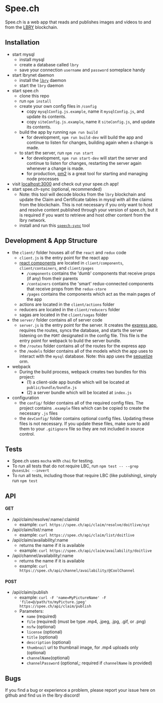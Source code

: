 # Spee.ch
Spee.ch is a web app that reads and publishes images and videos to and from the [LBRY](https://lbry.io/) blockchain.

## Installation
* start mysql
	* install mysql
	* create a database called `lbry`
	* save your connection `username` and `password` someplace handy
* start lbrynet daemon
	* install the [`lbry`](https://github.com/lbryio/lbry) daemon
	* start the `lbry` daemon
* start spee.ch
	* clone this repo
	* run `npm install`
	* create your own config files in `/config`
	  * copy `mysqlConfig.js.example`, name it `mysqlConfig.js`, and update its contents.
	  * copy `siteConfig.js.example`, name it `siteConfig.js`, and update its contents.
	* build the app by running `npm run build`
	  * for development, `npm run build-dev` will build the app and continue to listen for changes, building again when a change is made.
	* to start the server, run `npm run start`
	  * for development, `npm run start-dev` will start the server and continue to listen for changes, restarting the server again whenever a change is made. 
	  * for production, [pm2](http://pm2.keymetrics.io/docs/usage/quick-start/) is a great tool for starting and managing node processes
* visit [localhost:3000](http://localhost:3000) and check out your spee.ch app!
* start spee.ch-sync (optional, recommended)
    * Note: this tool will decode blocks from the `lbry` blockchain and update the Claim and Certificate tables in mysql with all the claims from the blockchain.  This is not necessary if you only want to host and resolve content published through your version of spee.ch, but it is required if you want to retrieve and host other content from the lbry network.
    * install and run this [`speech-sync`](https://github.com/billbitt/spee.ch-sync) tool

## Development & App Structure
* the `client/` folder houses all of the `react` and `redux` code
  * `client.js` is the entry point for the react app
  * [react components](https://reactjs.org/docs/react-component.html) are located in `client/components`, `client/containers`, and `client/pages`
      * `/components` contains the 'dumb' components that receive props (if any) from their parents
      * `/containers` contains the 'smart' redux-connected components that receive props from the `redux-store`
      * `/pages` contains the components which act as the main pages of the app
  * actions are located in the `client/actions` folder
  * reducers are located in the `client/reducers` folder
  * sagas are located in the `client/sagas` folder 
* the `server/` folder contains all of server code
  * `server.js` is the entry point for the server.  It creates the [express app](https://expressjs.com/), requires the routes, syncs the database, and starts the server listening on the `PORT` designated in the config file. This file is the entry point for webpack to build the server bundle.
  * the `/routes` folder contains all of the routes for the express app
  * the `/models` folder contains all of the models which the app uses to interact with the `mysql` database.  Note: this app uses the [sequelize](http://docs.sequelizejs.com/) orm.
* webpack
  * During the build process, webpack creates two bundles for this project: 
    *  (1) a client-side app bundle which will be located at `public/bundle/bundle.js`
    *  (2) a server bundle which will be located at `index.js`
* configuration
  * the `config/` folder contains all of the required config files.  The project contains `.example` files which can be copied to create the necessary `.js` files
  * the `devConfig/` folder contains optional config files.  Updating these files is not necessary.  If you update these files, make sure to add them to your `.gitignore` file so they are not included in source control.

## Tests
* Spee.ch uses `mocha` with `chai` for testing.  
* To run all tests that do not require LBC, run `npm test -- --grep @usesLbc --invert`
* To run all tests, including those that require LBC (like publishing), simply run `npm test`

## API

#### GET
* /api/claim/resolve/:name/:claimId
  * example: `curl https://spee.ch/api/claim/resolve/doitlive/xyz`
* /api/claim/list/:name
  * example: `curl https://spee.ch/api/claim/list/doitlive`
* /api/claim/availability/:name
  * returns the name if it is available
  * example: `curl https://spee.ch/api/claim/availability/doitlive`
* /api/channel/availability/:name
  * returns the name if it is available
  * example: `curl https://spee.ch/api/channel/availability/@CoolChannel`

#### POST
* /api/claim/publish
  * example: `curl -F 'name=MyPictureName' -F 'file=@/path/to/myPicture.jpeg' https://spee.ch/api/claim/publish`
  * Parameters:
    * `name` (required)
    * `file` (required) (must be type .mp4, .jpeg, .jpg, .gif, or .png)
    * `nsfw` (optional)
    * `license` (optional)
    * `title` (optional)
    * `description` (optional)
    * `thumbnail` url to thumbnail image, for .mp4 uploads only (optional)
    * `channelName`(optional)
    * `channelPassword` (optional,; required if `channelName` is provided)

## Bugs
If you find a bug or experience a problem, please report your issue here on github and find us in the lbry discord!
